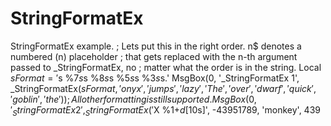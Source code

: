 # StringFormatEx
StringFormatEx example.  ; Lets put this in the right order. n$ denotes a numbered (n) placeholder ; that gets replaced with the n-th argument passed to _StringFormatEx, no ; matter what the order is in the string. Local $sFormat = '%4$s %7$s %1$s %8$s %2$s %5$s %9$s %3$s %6$s.' MsgBox(0, '_StringFormatEx 1', _StringFormatEx($sFormat, 'onyx', 'jumps', 'lazy', 'The', 'over', 'dwarf', 'quick', 'goblin', 'the'))  ; All other formatting is still supported. MsgBox(0, '_StringFormatEx 2', _StringFormatEx('%3$X %1$+d [%2$10s]', -43951789, 'monkey', 439
